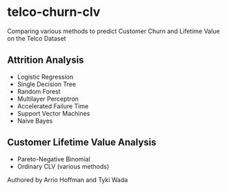 # telco-churn-clv

Comparing various methods to predict Customer Churn and Lifetime Value on the Telco Dataset


## Attrition Analysis

- Logistic Regression
- Single Decision Tree
- Random Forest
- Multilayer Perceptron
- Accelerated Failure Time
- Support Vector Machines
- Naive Bayes

## Customer Lifetime Value Analysis

- Pareto-Negative Binomial 
- Ordinary CLV (various methods)



Authored by Arrio Hoffman and Tyki Wada

